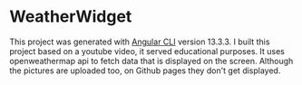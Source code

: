 # WeatherWidget

This project was generated with [Angular CLI](https://github.com/angular/angular-cli) version 13.3.3.
I built this project based on a youtube video, it served educational purposes. 
It uses openweathermap api to fetch data that is displayed on the screen. Although the pictures are uploaded too, on Github pages they don't get displayed.

